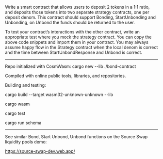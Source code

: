 Write a smart contract that allows users to deposit 2 tokens in a 1:1 ratio, and deposits those tokens into two separate strategy contracts, one per deposit denom. This contract should  support Bonding, StartUnbonding and Unbonding, on Unbond the funds should be returned to the user.

To test your contract’s interactions with the other contract, write an appropriate test where you mock the strategy contract. You can copy the above code snippets and import them in your contract. You may always assume happy flow in the Strategy contract when the local denom is correct and the time between StartUnbondResponse and Unbond is correct.

-------------------------------------------------------------------------
Repo initialized with CosmWasm: cargo new --lib ./bond-contract

Compiled with online public tools, libraries, and repositories.

Building and testing:

cargo build --target wasm32-unknown-unknown --lib

cargo wasm  

cargo test

cargo run schema

-------------------------------------------------------------------------

See similar Bond, Start Unbond, Unbond functions on the Source Swap liquidity pools demo:

https://source-swap-dev.web.app/

